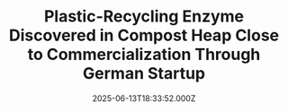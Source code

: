 ---
title: "Plastic-Recycling Enzyme Discovered in Compost Heap Close to Commercialization Through German Startup"
date: 2025-06-13T18:33:52.000Z
category: Human Kindness
externalLink: "https://www.goodnewsnetwork.org/plastic-recycling-enzyme-discovered-in-compost-heap-close-to-commercialization-through-german-startup/"
image: ""
excerpt: "A German bio-tech company has developed a naturally-occurring enzyme discovered in a cemetery into a near-market ready solution for recycling plastic without any loss of quality. In 2022, GNN reported on a paper published by Leipzig-based scientists who first identified the enzyme. At the time, the enzyme was subject to a small side-by-side test, and […] The post Plastic-Recycling Enzyme…"
---